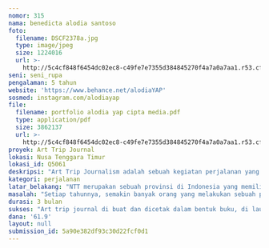 ```yaml
---
nomor: 315
nama: benedicta alodia santoso
foto:
  filename: DSCF2378a.jpg
  type: image/jpeg
  size: 1224016
  url: >-
    http://5c4cf848f6454dc02ec8-c49fe7e7355d384845270f4a7a0a7aa1.r53.cf2.rackcdn.com/0428a6c7-7ce2-4d9c-b3de-ef4cc7ad0ff1/DSCF2378a.jpg
seni: seni_rupa
pengalaman: 5 tahun
website: 'https://www.behance.net/alodiaYAP'
sosmed: instagram.com/alodiayap
file:
  filename: portfolio alodia yap cipta media.pdf
  type: application/pdf
  size: 3862137
  url: >-
    http://5c4cf848f6454dc02ec8-c49fe7e7355d384845270f4a7a0a7aa1.r53.cf2.rackcdn.com/609d3cfa-3f62-40eb-9319-7b91404e2932/portfolio%20alodia%20yap%20cipta%20media.pdf
proyek: Art Trip Journal
lokasi: Nusa Tenggara Timur
lokasi_id: Q5061
deskripsi: "Art Trip Journalism adalah sebuah kegiatan perjalanan yang memiliki tujuan untuk melakukan perjalanan sambil bersilahturami dengan komunitas anak muda yang ada di NTT. Kami ingin berbagi cerita dan berkolaborasi membuat sebuat karya visual bersama dalam bentuk mural dalam rangka menyambung tali silahturami dengan komunitas anak muda yang ada. \r\nSepanjang perjalanan ini kami akan menuangkan kenangan berdasarkan pengalaman, tempat yang dikunjungi, aktivitas, dan budaya yang kami temui secara kreatif dalam bentuk art journal. \r\nDokumentasi ini kami rangkum dalam sebuah buku bertajuk Arttrip Journal."
kategori: perjalanan
latar_belakang: "NTT merupakan sebuah provinsi di Indonesia yang memiliki segudang potensi wisata seperti keindahan alam, budaya, dan pola ragam motif tenun ikatnya. Ada banyak hal yang menarik yang bisa dipelajari dari sebuah perjalanan di NTT. Akses wisata untuk melakukan perjalanan ke NTT telah banyak mengalami kemajuan, namun dokumentasi perjalanan menuju dan selama di NTT dalam bentuk Art Journal belum pernah dilakukan. Art Journal merupakan sebuah buku kreatif berisi tulisan, gambar, sketsa, foto yang ditulis sendiri berisi catatan pribadi yang memuat pengalaman, pikiran, dan ide yang bertujuan untuk menceritakan kembali sebuah pengalaman. Selain sebagai suatu bentuk ekspresi diri, art journal dapat digunakan sebagai media storytelling yang menarik yang dapat digunakan sebagai acuan untuk orang yang ingin ke NTT. \r\n\r\nKomunitas Mural dan Street Art tersebar baik di Indonesia maupun seluruh dunia. Perkembangannya menjadi menarik, karena selain sebagai suatu wadah yang mengekspresikan diri melalui karya seni, komunitas-komunitas yang ada juga saling berkomunikasi untuk menjalin hubungan. Namun di NTT belum banyak informasi tentang mural dan street art. Melalui art trip ini, kami ingin berkunjung dan berbagi cerita secara umum tentang mural dan street art sehingga anak muda di NTT yang tertarik dengan kesenian mural maupun street art dapat memiliki wawasan yang lebih luas.\r\n"
masalah: "Setiap tahunnya, semakin banyak orang yang melakukan sebuah perrjalanan, baik untuk wisata maupun alasan lainnya. Dalam ranah kesenian, seorang seniman berpergian untuk mencari inspirasi maupun sebuah tantangan. Kami tertarik untuk menjawab tantangan yang disuguhkan oleh NTT, yaitu potensi alam dan keberagaman budayanya dan merangkum ide serta pengalaman yang kami dapat di sana dalam bentuk jurnal yang diharapkan mampu menjadi pemantik bagi orang lain untuk mengunjungi NTT dan mempelajari budaya yang ada lebih dalam lagi. Perjalanan ini dapat menjadi sebuah penyambung antara kami, seniman yang bergelut di ranah kesenian di pulau jawa, dengan komunitas anak muda yang ada di NTT. Melakukan kolaborasi dengan komunitas lokal menjadi penting untuk dilaksanakan karena kolaborasi adalah sebuah kegiatan yang dapat memberi dampak yang lebih luas dengan melibatkan lebih banyak orang dan ide.\r\n"
durasi: 3 bulan
sukses: "Art trip journal di buat dan dicetak dalam bentuk buku, di launching di Jakarta dalam waktu yang ditentukan\r\nArt trip journal dapat menjadi sebuah media informasi dan promosi provinsi NTT \r\nArt trip menyelesaikan karya kolaborasi di NTT berkolaborasi dengan komunitas lokal.\r\n"
dana: '61.9'
layout: null
submission_id: 5a90e382df93c30d22fcf0d1
---
```

